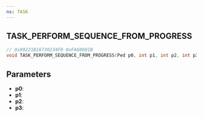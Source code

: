 ```yaml
---
ns: TASK
---
```

## TASK_PERFORM_SEQUENCE_FROM_PROGRESS

```c
// 0x89221B16730234F0 0xFA60601B
void TASK_PERFORM_SEQUENCE_FROM_PROGRESS(Ped p0, int p1, int p2, int p3);
```


## Parameters
* **p0**: 
* **p1**: 
* **p2**: 
* **p3**: 


